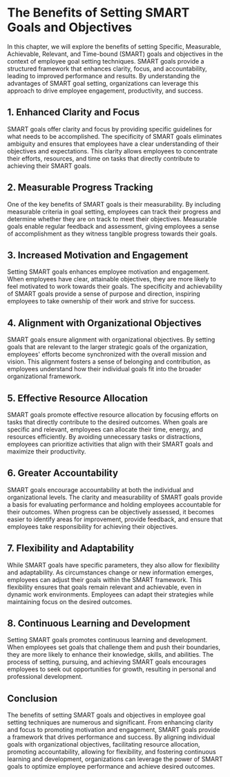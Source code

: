 The Benefits of Setting SMART Goals and Objectives
===========================================================

In this chapter, we will explore the benefits of setting Specific, Measurable, Achievable, Relevant, and Time-bound (SMART) goals and objectives in the context of employee goal setting techniques. SMART goals provide a structured framework that enhances clarity, focus, and accountability, leading to improved performance and results. By understanding the advantages of SMART goal setting, organizations can leverage this approach to drive employee engagement, productivity, and success.

**1. Enhanced Clarity and Focus**
---------------------------------

SMART goals offer clarity and focus by providing specific guidelines for what needs to be accomplished. The specificity of SMART goals eliminates ambiguity and ensures that employees have a clear understanding of their objectives and expectations. This clarity allows employees to concentrate their efforts, resources, and time on tasks that directly contribute to achieving their SMART goals.

**2. Measurable Progress Tracking**
-----------------------------------

One of the key benefits of SMART goals is their measurability. By including measurable criteria in goal setting, employees can track their progress and determine whether they are on track to meet their objectives. Measurable goals enable regular feedback and assessment, giving employees a sense of accomplishment as they witness tangible progress towards their goals.

**3. Increased Motivation and Engagement**
------------------------------------------

Setting SMART goals enhances employee motivation and engagement. When employees have clear, attainable objectives, they are more likely to feel motivated to work towards their goals. The specificity and achievability of SMART goals provide a sense of purpose and direction, inspiring employees to take ownership of their work and strive for success.

**4. Alignment with Organizational Objectives**
-----------------------------------------------

SMART goals ensure alignment with organizational objectives. By setting goals that are relevant to the larger strategic goals of the organization, employees' efforts become synchronized with the overall mission and vision. This alignment fosters a sense of belonging and contribution, as employees understand how their individual goals fit into the broader organizational framework.

**5. Effective Resource Allocation**
------------------------------------

SMART goals promote effective resource allocation by focusing efforts on tasks that directly contribute to the desired outcomes. When goals are specific and relevant, employees can allocate their time, energy, and resources efficiently. By avoiding unnecessary tasks or distractions, employees can prioritize activities that align with their SMART goals and maximize their productivity.

**6. Greater Accountability**
-----------------------------

SMART goals encourage accountability at both the individual and organizational levels. The clarity and measurability of SMART goals provide a basis for evaluating performance and holding employees accountable for their outcomes. When progress can be objectively assessed, it becomes easier to identify areas for improvement, provide feedback, and ensure that employees take responsibility for achieving their objectives.

**7. Flexibility and Adaptability**
-----------------------------------

While SMART goals have specific parameters, they also allow for flexibility and adaptability. As circumstances change or new information emerges, employees can adjust their goals within the SMART framework. This flexibility ensures that goals remain relevant and achievable, even in dynamic work environments. Employees can adapt their strategies while maintaining focus on the desired outcomes.

**8. Continuous Learning and Development**
------------------------------------------

Setting SMART goals promotes continuous learning and development. When employees set goals that challenge them and push their boundaries, they are more likely to enhance their knowledge, skills, and abilities. The process of setting, pursuing, and achieving SMART goals encourages employees to seek out opportunities for growth, resulting in personal and professional development.

**Conclusion**
--------------

The benefits of setting SMART goals and objectives in employee goal setting techniques are numerous and significant. From enhancing clarity and focus to promoting motivation and engagement, SMART goals provide a framework that drives performance and success. By aligning individual goals with organizational objectives, facilitating resource allocation, promoting accountability, allowing for flexibility, and fostering continuous learning and development, organizations can leverage the power of SMART goals to optimize employee performance and achieve desired outcomes.
